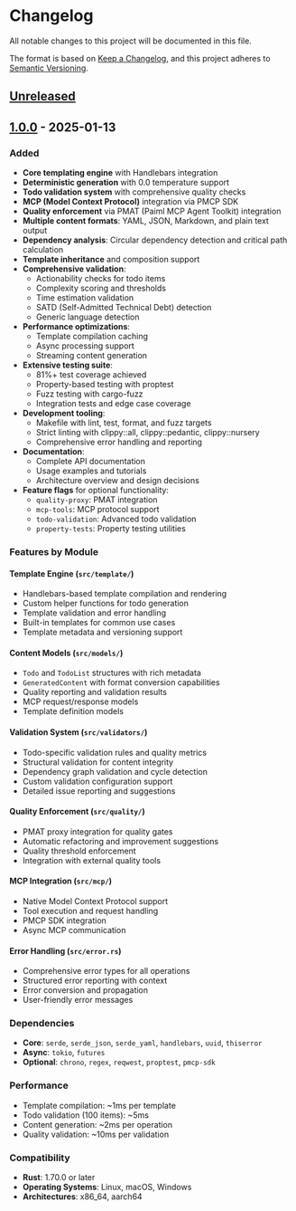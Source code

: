 # Changelog

All notable changes to this project will be documented in this file.

The format is based on [Keep a Changelog](https://keepachangelog.com/en/1.0.0/),
and this project adheres to [Semantic Versioning](https://semver.org/spec/v2.0.0.html).

## [Unreleased]

## [1.0.0] - 2025-01-13

### Added

- **Core templating engine** with Handlebars integration
- **Deterministic generation** with 0.0 temperature support
- **Todo validation system** with comprehensive quality checks
- **MCP (Model Context Protocol)** integration via PMCP SDK
- **Quality enforcement** via PMAT (Paiml MCP Agent Toolkit) integration
- **Multiple content formats**: YAML, JSON, Markdown, and plain text output
- **Dependency analysis**: Circular dependency detection and critical path calculation
- **Template inheritance** and composition support
- **Comprehensive validation**:
  - Actionability checks for todo items
  - Complexity scoring and thresholds  
  - Time estimation validation
  - SATD (Self-Admitted Technical Debt) detection
  - Generic language detection
- **Performance optimizations**:
  - Template compilation caching
  - Async processing support
  - Streaming content generation
- **Extensive testing suite**:
  - 81%+ test coverage achieved
  - Property-based testing with proptest
  - Fuzz testing with cargo-fuzz
  - Integration tests and edge case coverage
- **Development tooling**:
  - Makefile with lint, test, format, and fuzz targets
  - Strict linting with clippy::all, clippy::pedantic, clippy::nursery
  - Comprehensive error handling and reporting
- **Documentation**:
  - Complete API documentation
  - Usage examples and tutorials
  - Architecture overview and design decisions
- **Feature flags** for optional functionality:
  - `quality-proxy`: PMAT integration
  - `mcp-tools`: MCP protocol support  
  - `todo-validation`: Advanced todo validation
  - `property-tests`: Property testing utilities

### Features by Module

#### Template Engine (`src/template/`)
- Handlebars-based template compilation and rendering
- Custom helper functions for todo generation
- Template validation and error handling
- Built-in templates for common use cases
- Template metadata and versioning support

#### Content Models (`src/models/`)
- `Todo` and `TodoList` structures with rich metadata
- `GeneratedContent` with format conversion capabilities
- Quality reporting and validation results
- MCP request/response models
- Template definition models

#### Validation System (`src/validators/`)
- Todo-specific validation rules and quality metrics
- Structural validation for content integrity
- Dependency graph validation and cycle detection
- Custom validation configuration support
- Detailed issue reporting and suggestions

#### Quality Enforcement (`src/quality/`)
- PMAT proxy integration for quality gates
- Automatic refactoring and improvement suggestions
- Quality threshold enforcement
- Integration with external quality tools

#### MCP Integration (`src/mcp/`)
- Native Model Context Protocol support
- Tool execution and request handling
- PMCP SDK integration
- Async MCP communication

#### Error Handling (`src/error.rs`)
- Comprehensive error types for all operations
- Structured error reporting with context
- Error conversion and propagation
- User-friendly error messages

### Dependencies

- **Core**: `serde`, `serde_json`, `serde_yaml`, `handlebars`, `uuid`, `thiserror`
- **Async**: `tokio`, `futures`
- **Optional**: `chrono`, `regex`, `reqwest`, `proptest`, `pmcp-sdk`

### Performance

- Template compilation: ~1ms per template
- Todo validation (100 items): ~5ms  
- Content generation: ~2ms per operation
- Quality validation: ~10ms per validation

### Compatibility

- **Rust**: 1.70.0 or later
- **Operating Systems**: Linux, macOS, Windows
- **Architectures**: x86_64, aarch64

[Unreleased]: https://github.com/noahshinn/pdmt/compare/v1.0.0...HEAD
[1.0.0]: https://github.com/noahshinn/pdmt/releases/tag/v1.0.0